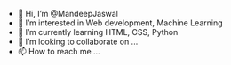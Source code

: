 - 👋 Hi, I’m @MandeepJaswal
- 👀 I’m interested in Web development, Machine Learning
- 🌱 I’m currently learning HTML, CSS, Python
- 💞️ I’m looking to collaborate on ...
- 📫 How to reach me ...

<!---
MandeepJas/MandeepJas is a ✨ special ✨ repository because its `README.md` (this file) appears on your GitHub profile.
You can click the Preview link to take a look at your changes.
--->
